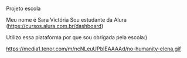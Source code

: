 Projeto escola 

Meu nome é Sara Victória
Sou estudante da Alura (https://cursos.alura.com.br/dashboard)

Utilizo essa plataforma por que sou obrigada pela escola:)

https://media1.tenor.com/m/ncNLeuUPbIEAAAAd/no-humanity-elena.gif
